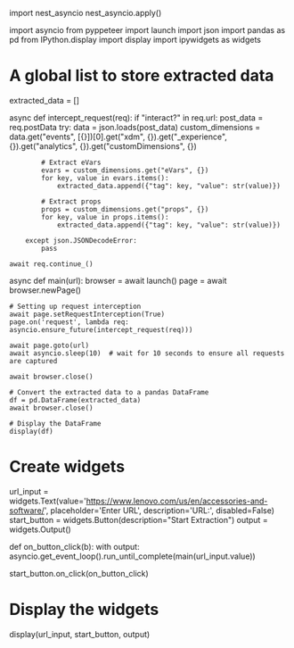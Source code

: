 import nest_asyncio
nest_asyncio.apply()

import asyncio
from pyppeteer import launch
import json
import pandas as pd
from IPython.display import display
import ipywidgets as widgets

# A global list to store extracted data
extracted_data = []

async def intercept_request(req):
    if "interact?" in req.url:
        post_data = req.postData
        try:
            data = json.loads(post_data)
            custom_dimensions = data.get("events", [{}])[0].get("xdm", {}).get("_experience", {}).get("analytics", {}).get("customDimensions", {})

            # Extract eVars
            evars = custom_dimensions.get("eVars", {})
            for key, value in evars.items():
                extracted_data.append({"tag": key, "value": str(value)})

            # Extract props
            props = custom_dimensions.get("props", {})
            for key, value in props.items():
                extracted_data.append({"tag": key, "value": str(value)})

        except json.JSONDecodeError:
            pass

    await req.continue_()

async def main(url):
    browser = await launch()
    page = await browser.newPage()

    # Setting up request interception
    await page.setRequestInterception(True)
    page.on('request', lambda req: asyncio.ensure_future(intercept_request(req)))

    await page.goto(url)
    await asyncio.sleep(10)  # wait for 10 seconds to ensure all requests are captured

    await browser.close()

    # Convert the extracted data to a pandas DataFrame
    df = pd.DataFrame(extracted_data)
    await browser.close()

    # Display the DataFrame
    display(df)

# Create widgets
url_input = widgets.Text(value='https://www.lenovo.com/us/en/accessories-and-software/', placeholder='Enter URL', description='URL:', disabled=False)
start_button = widgets.Button(description="Start Extraction")
output = widgets.Output()

def on_button_click(b):
    with output:
        asyncio.get_event_loop().run_until_complete(main(url_input.value))

start_button.on_click(on_button_click)

# Display the widgets
display(url_input, start_button, output)
